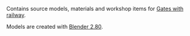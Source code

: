 Contains source models, materials and workshop items for [Gates with railway](https://steamcommunity.com/sharedfiles/filedetails/?id=2795748604 "Gates with railway").

Models are created with [Blender 2.80](https://www.blender.org/download/releases/2-80/ "Blender 2.80").